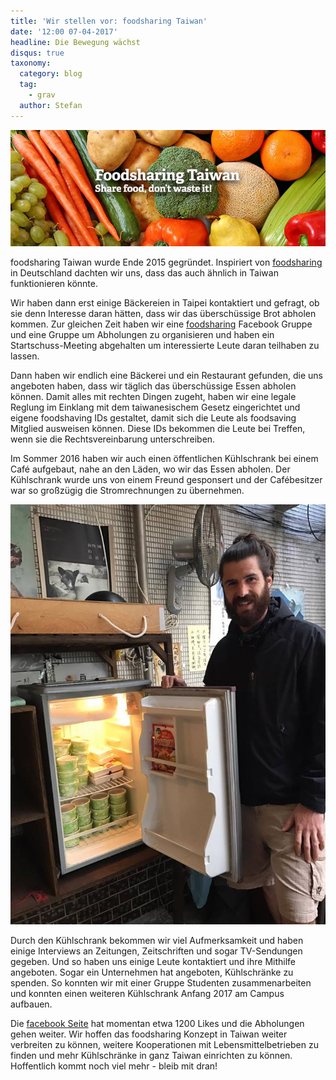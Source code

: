 ```yaml
---
title: 'Wir stellen vor: foodsharing Taiwan'
date: '12:00 07-04-2017'
headline: Die Bewegung wächst
disqus: true
taxonomy:
  category: blog
  tag:
    - grav
  author: Stefan
---
```


![](/images/fstaiwan.jpg)

foodsharing Taiwan wurde Ende 2015 gegründet. Inspiriert von [foodsharing](https://foodsharing.de) in Deutschland dachten wir uns, dass das auch ähnlich in Taiwan funktionieren könnte.

Wir haben dann erst einige Bäckereien in Taipei kontaktiert und gefragt, ob sie denn Interesse daran hätten, dass wir das überschüssige Brot abholen kommen. Zur gleichen Zeit haben wir eine [foodsharing](https://foodsharing.de) Facebook Gruppe und eine Gruppe um Abholungen zu organisieren und haben ein Startschuss-Meeting abgehalten um interessierte Leute daran teilhaben zu lassen.

Dann haben wir endlich eine Bäckerei und ein Restaurant gefunden, die uns angeboten haben, dass wir täglich das überschüssige Essen abholen können. Damit alles mit rechten Dingen zugeht, haben wir eine legale Reglung im Einklang mit dem taiwanesischem Gesetz eingerichtet und eigene foodshaving IDs gestaltet, damit sich die Leute als foodsaving Mitglied ausweisen können. Diese IDs bekommen die Leute bei Treffen, wenn sie die Rechtsvereinbarung unterschreiben.

Im Sommer 2016 haben wir auch einen öffentlichen Kühlschrank bei einem Café aufgebaut, nahe an den Läden, wo wir das Essen abholen. Der Kühlschrank wurde uns von einem Freund gesponsert und der Cafébesitzer war so großzügig die Stromrechnungen zu übernehmen.

![](/images/Foodhub1.jpg)

Durch den Kühlschrank bekommen wir viel Aufmerksamkeit und haben einige Interviews an Zeitungen, Zeitschriften und sogar TV-Sendungen gegeben. Und so haben uns einige Leute kontaktiert und ihre Mithilfe angeboten. Sogar ein Unternehmen hat angeboten, Kühlschränke zu spenden. So konnten wir mit einer Gruppe Studenten zusammenarbeiten und konnten einen weiteren Kühlschrank Anfang 2017 am Campus aufbauen.

Die [facebook Seite](https://www.facebook.com/foodsharingtaiwan/) hat momentan etwa 1200 Likes und die Abholungen gehen weiter. Wir hoffen das foodsharing Konzept in Taiwan weiter verbreiten zu können, weitere Kooperationen mit Lebensmittelbetrieben zu finden und mehr Kühlschränke in ganz Taiwan einrichten zu können. Hoffentlich kommt noch viel mehr - bleib mit dran!